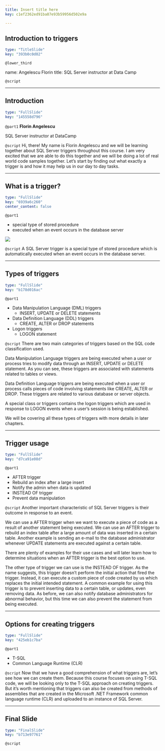 ```yaml
---
title: Insert title here
key: c1ef2362ed91ba87e93b59956d502e9a

---
```

## Introduction to triggers

```yaml
type: "TitleSlide"
key: "393b0c0d02"
```

`@lower_third`

name: Angelescu Florin
title: SQL Server instructor at Data Camp


`@script`



---
## Introduction

```yaml
type: "FullSlide"
key: "145558d796"
```

`@part1`
**Florin Angelescu**

SQL Server instructor at DataCamp


`@script`
Hi, there! My name is Florin Angelescu and we will be learning together about SQL Server triggers throughout this course.
I am very excited that we are able to do this together and we will be doing a lot of real world code samples together.
Let’s start by finding out what exactly a trigger is and how it may help us in our day to day tasks.


---
## What is a trigger?

```yaml
type: "FullSlide"
key: "6939a6c260"
center_content: false
```

`@part1`
- special type of stored procedure
- executed when an event occurs in the database server

![](https://assets.datacamp.com/production/repositories/4318/datasets/43c9cd0417c458ac6010f1ccc221ef7d7edb0a46/datacamp_trigger_explanation.png)


`@script`
A SQL Server trigger is a special type of stored procedure which is automatically executed when an event occurs in the database server.


---
## Types of triggers

```yaml
type: "FullSlide"
key: "b178d016ac"
```

`@part1`
- Data Manipulation Language (DML) triggers
   - INSERT, UPDATE or DELETE statements
- Data Definition Language (DDL) triggers
   - CREATE, ALTER or DROP statements
- Logon triggers
   - LOGON statement


`@script`
There are two main categories of triggers based on the SQL code classification used.

Data Manipulation Language triggers are being executed when a user or process tries to modify data through an INSERT, UPDATE or DELETE statement. As you can see, these triggers are associated with statements related to tables or views.

Data Definition Language triggers are being executed when a user or process calls pieces of code involving statements like CREATE, ALTER or DROP. These triggers are related to various database or server objects.

A special class or triggers contains the logon triggers which are used in response to LOGON events when a user’s session is being established.

We will be covering all these types of triggers with more details in later chapters.


---
## Trigger usage

```yaml
type: "FullSlide"
key: "d7ca91e08d"
```

`@part1`
- AFTER trigger
 - Rebuild an index after a large insert
 - Notify the admin when data is updated
- INSTEAD OF trigger
 - Prevent data manipulation


`@script`
Another important characteristic of SQL Server triggers is their outcome in response to an event.

We can use a AFTER trigger when we want to execute a piece of code as a result of another statement being executed.
We can use an AFTER trigger to rebuild an index table after a large amount of data was inserted in a certain table.
Another example is sending an e-mail to the database administrator whenever UPDATE statements are executed against a certain table.

There are plenty of examples for their use cases and will later learn how to determine situations when an AFTER trigger is the best option to use.

The other type of trigger we can use is the INSTEAD OF trigger. As the name suggests, this trigger doesn’t perform the initial action that fired the trigger. Instead, it can execute a custom piece of code created by us which replaces the initial intended statement.
A common example for using this trigger is to prevent inserting data to a certain table, or updates, even removing data.
As before, we can also notify database administrators for abnormal behavior, but this time we can also prevent the statement from being executed.


---
## Options for creating triggers

```yaml
type: "FullSlide"
key: "425eb1c7ba"
```

`@part1`
- T-SQL
- Common Language Runtime (CLR)


`@script`
Now that we have a good comprehension of what triggers are, let’s see how we can create them.
Because this course focuses on using T-SQL code, we will be looking only to the T-SQL approach on creating triggers.
But it’s worth mentioning that triggers can also be created from methods of assemblies that are created in the Microsoft .NET Framework common language runtime (CLR) and uploaded to an instance of SQL Server.


---
## Final Slide

```yaml
type: "FinalSlide"
key: "b713e97761"
```

`@script`


